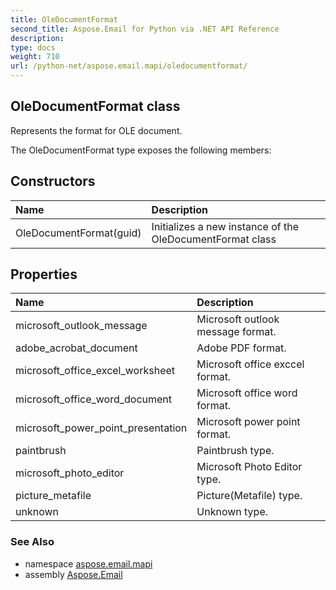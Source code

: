 ```yaml
---
title: OleDocumentFormat
second_title: Aspose.Email for Python via .NET API Reference
description: 
type: docs
weight: 710
url: /python-net/aspose.email.mapi/oledocumentformat/
---
```


## OleDocumentFormat class

Represents the format for OLE document.

The OleDocumentFormat type exposes the following members:
## Constructors
| Name | Description |
| :- | :- |
|OleDocumentFormat(guid)|Initializes a new instance of the OleDocumentFormat class|
## Properties
| Name | Description |
| :- | :- |
|microsoft_outlook_message|Microsoft outlook message format.|
|adobe_acrobat_document|Adobe PDF format.|
|microsoft_office_excel_worksheet|Microsoft office exccel format.|
|microsoft_office_word_document|Microsoft office word format.|
|microsoft_power_point_presentation|Microsoft power point format.|
|paintbrush|Paintbrush type.|
|microsoft_photo_editor|Microsoft Photo Editor type.|
|picture_metafile|Picture(Metafile) type.|
|unknown|Unknown type.|

### See Also

* namespace [aspose.email.mapi](/email/python-net/aspose.email.mapi/)
* assembly [Aspose.Email](/email/python-net/)


